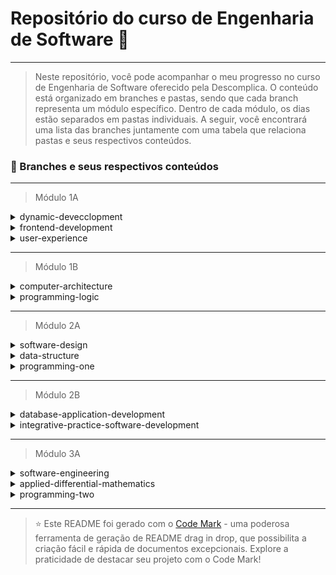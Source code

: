 
# Repositório do curso de Engenharia de Software 🚀
---
> Neste repositório, você pode acompanhar o meu progresso no curso de Engenharia de Software oferecido pela Descomplica. O conteúdo está organizado em branches e pastas, sendo que cada branch representa um módulo específico. Dentro de cada módulo, os dias estão separados em pastas individuais. A seguir, você encontrará uma lista das branches juntamente com uma tabela que relaciona pastas e seus respectivos conteúdos.

### 📂 Branches e seus respectivos conteúdos
---
> Módulo 1A
<details>
<summary>dynamic-devecclopment</summary>

| Pasta  | Conteúdo                                       |
| ------ | ---------------------------------------------- |
| dia_01 | Ambientes de programação para JavaScript       |
| dia_02 | Programação com JavaScript: Conceitos          |
| dia_03 | Programando com JavaScript: primeiros comandos |
| dia_04 | Criando e manipulando arrays                   |
| dia_05 | Avançando com Arrays                           |
| dia_06 | Instruções: If e Switch                        |
| dia_07 | Instruções: For e While                        |
| dia_08 | Strings                                        |
| dia_09 | Funções e Objetos                              |
| dia_10 | Classes                                        |
| dia_11 | Manipulando Elementos do DOM                   |
| dia_12 | Praticando uso do DOM                          |
| dia_13 | Construindo um carrinho de compras             |
| dia_14 | Exception                                      |
| dia_15 | Promise                                        |
| dia_16 | Manipulação de JSON                            |
</details>


<details>
<summary>frontend-development</summary>

| Pasta               | Conteúdo                                          |
| ------------------- | ------------------------------------------------- |
| dia_01              | Ambientes de Programação                          |
| dia_02              | Conceitos básicos de HTML                         |
| dia_03              | Mídias com HTML                                   |
| dia_04              | Montando tabelas com HTML                         |
| dia_05              | Criação de formulários com HTML                   |
| dia_06              | Continuação: formulários com HTML                 |
| dia_07              | CSS: Entendendo sobre estilos                     |
| dia_08              | CSS: Criando estilos                              |
| dia_09              | Introdução ao BootStrap                           |
| dia_10              | Containers com BootStrap                          |
| dia_11              | Avançando com bootStrap                           |
| Não possui conteúdo | Site com base em um modelo (template), explicação |
| dia_13              | Versionamento de código com Git                   |
| Não possui conteúdo | GitHub Pages                                      |
| dia_15              | O que é a internet?                               |
| Não possui conteúdo | Entendimento do código fonte                      |
</details>

<details>
<summary>user-experience</summary>

| Pasta  | Conteúdo                                         |
| ------ | ------------------------------------------------ |
| dia_01 | Experiência do Usuário (UX)                      |
| dia_02 | Interface do usuário (UI)                        |
| dia_03 | Design Thinking (Conhecimentos importantes)      |
| dia_04 | Metodologias de Design                           |
| dia_05 | Fase de empatia e definição                      |
| dia_06 | Fase de ideação                                  |
| dia_07 | Fase de prototipação                             |
| dia_08 | Fase de testes                                   |
| dia_09 | Princípios, stakeholders e escopo                |
| dia_10 | Gestão de tempo, custos, riscos e comunicação    |
| dia_11 | Canvas de projetos                               |
| dia_12 | Execução e encerramento de projetos tradicionais |
| dia_13 | Ágil e Scrum                                     |
| dia_14 | Planejamento e execução de um projeto ágil       |
| dia_15 | Kanban e Lean                                    |
| dia_16 | UX e Agilidade                                   |

</details>

---

> Módulo 1B
<details>
<summary>computer-architecture</summary>

| Pasta               | Conteúdo                             |
| ------------------- | ------------------------------------ |
| dia_01              | A disciplina                         |
| dia_02              | Sistemas de numeração                |
| dia_03              | Algoritmos                           |
| Não possui conteúdo | Linguagens de Programação            |
| dia_05              | Abstração de dados                   |
| dia_06              | Engenharia de Software               |
| dia_07              | Sistemas Operacionais                |
| dia_08              | Redes de Computadores                |
| dia_09              | Circuitos Lógicos                    |
| dia_10              | Mineração de dados (Data Mining)     |
| dia_11              | Banco de Dados                       |
| dia_12              | Segurança da Informação              |
| dia_13              | Usabilidade e Experiência do Usuário |

</details>

<details>
<summary>programming-logic</summary>

| Pasta  | Conteúdo                                |
| ------ | --------------------------------------- |
| dia_01 | Introdução a Algoritmos                 |
| dia_02 | Tipos de Dados e Instruções Primitivas  |
| dia_03 | Variáveis e Constantes                  |
| dia_04 | Entrada, Processamento e Saída de dados |
| dia_05 | Estruturas de Decisão                   |
| dia_06 | Estruturas de Repetição                 |
| dia_07 | Vetor                                   |
| dia_08 | Matriz                                  |
| dia_09 | Procedimentos sem Parâmetros            |
| dia_10 | Procedimentos com Parâmetros            |
| dia_11 | Funções sem Parâmetros                  |
| dia_12 | Funções com Parâmetros                  |
| dia_13 | Visão Geral da Linguagem Java           |
| dia_14 | Introdução à Linguagem Java             |

</details>

--- 

> Módulo 2A

<details>

<summary>software-design</summary>

| Pasta        | Conteúdo                                                           |
| ------------ | ------------------------------------------------------------------ |
| dia_01       | Design de Software                                                 |
| dia_02       | Objetos e Classes                                                  |
| dia_03       | Classes Abstratas, interfaces e princípios da Orientação a Objetos |
| dia_04       | Outros conceitos de orientação a objetos                           |
| dia_05       | Conceitos finais de OO e Requisitos                                |
| dia_06       | Iniciando com UML                                                  |
| dia_07       | Diagrama de Caso de Uso                                            |
| dia_08       | Diagrama de Classe                                                 |
| dia_09       | Diagrama de Sequência                                              |
| dia_10       | Diagrama de Atividades                                             |
| dia_11       | Diagrama de Comunicação                                            |
| dia_12       | Diagrama de Máquina de Estado                                      |
| dia_13       | Diagrama de Componentes                                            |
| Sem conteúdo | Utilização de Ferramentas UML                                      |
| dia_15       | Diagrama de Pacote e Implantação                                   |
| dia_16       | Diagrama de Estrutura Composta e tempo                             |

</details>

<details>

<summary>data-structure</summary>

| Pasta        | Conteúdo                                 |
| ------------ | ---------------------------------------- |
| dia_01       | Entendendo as estruturas de dados        |
| dia_02       | Entendendo Vetores e Matrizes            |
| dia_03       | Entendendo Ordenação                     |
| dia_04       | Entendendo Recursão I                    |
| Sem conteúdo | Entendendo Recursão II                   |
| dia_06       | Entendendo Pilhas                        |
| Sem conteúdo | Entendendo as Aplicações de Pilha        |
| dia_08       | Entendendo Filas                         |
| Sem conteúdo | Entendendo as Aplicações de Fila         |
| dia_10       | Entendendo os Elementos Lista Ligada     |
| dia_11       | Entendendo a Lista Ligada                |
| dia_12       | Entendendo as Aplicações da Lista Ligada |
| dia_13       | Entendendo Árvores                       |
| dia_14       | Entendendo Árvores Binárias              |
| dia_15       | Entendendo os Percursos em Árvores       |
| Sem conteúdo | Projeto com Árvore Binária               |

</details>
<details>

<summary>programming-one</summary>

| Pasta        | Conteúdo                                   |
| ------------ | ------------------------------------------ |
| dia_01       | Introdução à linguagem de programação Java |
| Sem conteúdo | Ambiente Java                              |
| dia_03       | Operadores                                 |
| Sem conteúdo | Instrução Java                             |
| dia_05       | Intruções de loop                          |
| Sem conteúdo | Strings e Arrays                           |
| Sem conteúdo | Conceitos POO em Java                      |
| Sem conteúdo | Modificadores de acesso                    |
| Sem conteúdo | Trabalhando com String                     |
| dia_10       | Usando Collection (parte 01)               |
| dia_11       | Usando Collection (parte 02)               |
| Sem conteúdo | Banco de Dados com Java                    |
| Sem conteúdo | Exceções                                   |
| dia_14       | Exceções Direcionadas                      |
| Sem conteúdo | Trabalhando com Arquivos                   |
| dia_16       | Threads                                    |

</details>

---

> Módulo 2B

<details>

<summary>database-application-development</summary>

| Pasta        | Conteúdo                                                |
| ------------ | ------------------------------------------------------- |
| dia_01       | Introdução aos Sistemas de Banco de Dados               |
| dia_02       | Projeto de Banco de Dados                               |
| dia_03       | Modelagem Conceitual                                    |
| dia_04       | Modelagem Lógica                                        |
| Sem Conteúdo | Instalação das Ferramentas                              |
| dia_06       | Princípios do comando SQL                               |
| Sem Conteúdo | Prática em um Projeto Completo                          |
| Sem Conteúdo | Consultas mais complexas                                |
| Sem Conteúdo | Consultas com agrupamento, totalização e ordenação      |
| Sem Conteúdo | Segurança de Dados em SQL                               |
| dia_11       | Introdução à Linguagem PL/SQL                           |
| dia_12       | Comandos de Decisão, Desvio e Repetição                 |
| dia_13       | Programas Armazenados: Procedimentos, Funções e Pacotes |
| dia_14       | Integração SQL - PL/SQL                                 |
| dia_15       | Triggers (Gatilhos)                                     |
| dia_16       | Cursores Implícitos e Explícitos                        |

</details>

<details>

<summary>integrative-practice-software-development</summary>

| Pasta        | Conteúdo                                        |
| ------------ | ----------------------------------------------- |
| Sem conteúdo | Apresentação de ferramentas e conceitos básicos |
| dia_02       | Elementos Básicos do HTML                       |
| dia_03       | Tabelas em HTML                                 |
| dia_04       | Formulários                                     |
| dia_05       | Introdução ao CSS                               |
| dia_06       | Estilos CSS                                     |
| dia_07       | Introdução ao Javascript                        |
| dia_08       | Funções                                         |
| dia_09       | Operadores                                      |
| Sem Conteúdo | Instruções                                      |
| dia_11       | Arrays                                          |
| dia_12       | Elementos do DOM                                |
| dia_13       | Aprofundando em JavaScript                      |
| Sem Conteúdo | Introdução ao Bootstrap                         |
| Sem Conteúdo | Aprofundando o uso do Bootstrap                 |
| Sem Conteúdo | Boas práticas de Mercado                        |

</details>

--- 

> Módulo 3A

<details>

<summary>software-engineering</summary>

| Pasta  | Conteúdo                                  |
| ------ | ----------------------------------------- |
| dia_01 | Introdução à Engenharia de Software       |
| dia_02 | Paradigmas de Desenvolvimento de Software |
| dia_03 | Processos de Desenvolvimento de Software  |
| dia_04 | Modelos de ciclo de vida                  |
| dia_05 | Estratégias Ágeis e Tomada de Decisões    |
| dia_06 | Metodologia ágil                          |
| dia_07 | Seleção de Modelos de Ciclo de Vida       |
| dia_08 | Controle de versões                       |
| dia_09 | Controle de versão descentralizado        |
| dia_10 | Gerenciamento de Configuração de Software |
| dia_11 | Planejamento de Testes                    |
| dia_12 | Execução de Testes de Software            |
| dia_13 | Técnicas de Manutenção de Software        |
| dia_14 | Métricas de Qualidade de Software         |
| dia_15 | Identificação de Code Smells              |
| dia_16 | Integração Contínua e DevOps              |

</details>

<details>

<summary>applied-differential-mathematics</summary>

| Pasta  | Conteúdo                           |
| ------ | ---------------------------------- |
| dia_01 | Conjuntos Numéricos                |
| dia_02 | Conceitos e definições de Funções  |
| dia_03 | Funções Importantes                |
| dia_04 | Funções Elementares                |
| dia_05 | Noção de Limite de uma Função      |
| dia_06 | Limites Indeterminados             |
| dia_07 | Limites Indeterminados - Aplicação |

</details>

<details>

<summary>programming-two</summary>

| Pasta           | Conteúdo                                     |
| --------------- | -------------------------------------------- |
| Sem conteúdo    | Apresentação do ambiente e conceitos básicos |
| dia_02          | Iniciando com o Node.js                      |
| Sem conteúdo    | Aplicação com Banco de Dados                 |
| dia_04          | Entendendo o padrão MVC                      |
| project-med-app | Adicionando CRUD na aplicação                |
| Sem conteúdo    | Validação da implementação                   |
| Sem conteúdo    | Evoluindo o CRUD da aplicação                |

</details>

--- 


> ⭐️ Este README foi gerado com o [Code Mark](https://codemark.com.br) - uma poderosa ferramenta de geração de README drag in drop, que possibilita a criação fácil e rápida de documentos excepcionais. Explore a praticidade de destacar seu projeto com o Code Mark!